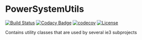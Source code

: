 # PowerSystemUtils

[![Build Status](https://travis-ci.org/ie3-institute/PowerSystemUtils.svg?branch=master)](https://travis-ci.org/ie3-institute/PowerSystemUtils)
[![Codacy Badge](https://api.codacy.com/project/badge/Grade/0c6df0a8a7ec4ae08ed07f4d925100aa)](https://app.codacy.com/gh/ie3-institute/PowerSystemUtils?utm_source=github.com&utm_medium=referral&utm_content=ie3-institute/PowerSystemUtils&utm_campaign=Badge_Grade_Dashboard)
[![codecov](https://codecov.io/gh/ie3-institute/PowerSystemUtils/branch/master/graph/badge.svg)](https://codecov.io/gh/ie3-institute/PowerSystemUtils)
[![License](https://img.shields.io/github/license/ie3-institute/powersystemdatamodel)](https://github.com/ie3-institute/powersystemdatamodel/blob/master/LICENSE)

Contains utility classes that are used by several ie3 subprojects

